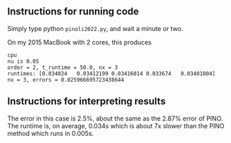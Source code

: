 ## Instructions for running code

Simply type python `pinoli2022.py`, and wait a minute or two.

On my 2015 MacBook with 2 cores, this produces
```
cpu
nu is 0.05
order = 2, t_runtime = 50.0, nx = 3
runtimes: [0.034024   0.03412199 0.03416014 0.033674   0.03401804]
nx = 3, errors = 0.025966695723438644
```

## Instructions for interpreting results

The error in this case is 2.5%, about the same as the 2.87% error of PINO. The runtime is, on average, 0.034s which is about 7x slower than the PINO method which runs in 0.005s.  
